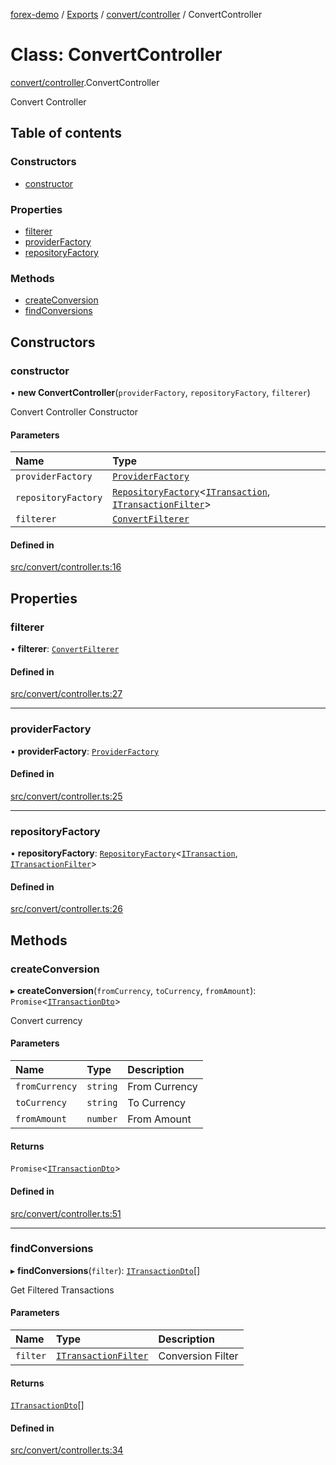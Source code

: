 [forex-demo](../README.md) / [Exports](../modules.md) / [convert/controller](../modules/convert_controller.md) / ConvertController

# Class: ConvertController

[convert/controller](../modules/convert_controller.md).ConvertController

Convert Controller

## Table of contents

### Constructors

- [constructor](convert_controller.ConvertController.md#constructor)

### Properties

- [filterer](convert_controller.ConvertController.md#filterer)
- [providerFactory](convert_controller.ConvertController.md#providerfactory)
- [repositoryFactory](convert_controller.ConvertController.md#repositoryfactory)

### Methods

- [createConversion](convert_controller.ConvertController.md#createconversion)
- [findConversions](convert_controller.ConvertController.md#findconversions)

## Constructors

### constructor

• **new ConvertController**(`providerFactory`, `repositoryFactory`, `filterer`)

Convert Controller Constructor

#### Parameters

| Name                | Type                                                                                                                                                                                                          |
| :------------------ | :------------------------------------------------------------------------------------------------------------------------------------------------------------------------------------------------------------ |
| `providerFactory`   | [`ProviderFactory`](lib_provider_factory.ProviderFactory.md)                                                                                                                                                  |
| `repositoryFactory` | [`RepositoryFactory`](lib_repository_factory.RepositoryFactory.md)<[`ITransaction`](../interfaces/convert_model.ITransaction.md), [`ITransactionFilter`](../interfaces/convert_model.ITransactionFilter.md)\> |
| `filterer`          | [`ConvertFilterer`](convert_filterer.ConvertFilterer.md)                                                                                                                                                      |

#### Defined in

[src/convert/controller.ts:16](https://github.com/suphero/forex-demo/blob/e73074c/src/convert/controller.ts#L16)

## Properties

### filterer

• **filterer**: [`ConvertFilterer`](convert_filterer.ConvertFilterer.md)

#### Defined in

[src/convert/controller.ts:27](https://github.com/suphero/forex-demo/blob/e73074c/src/convert/controller.ts#L27)

---

### providerFactory

• **providerFactory**: [`ProviderFactory`](lib_provider_factory.ProviderFactory.md)

#### Defined in

[src/convert/controller.ts:25](https://github.com/suphero/forex-demo/blob/e73074c/src/convert/controller.ts#L25)

---

### repositoryFactory

• **repositoryFactory**: [`RepositoryFactory`](lib_repository_factory.RepositoryFactory.md)<[`ITransaction`](../interfaces/convert_model.ITransaction.md), [`ITransactionFilter`](../interfaces/convert_model.ITransactionFilter.md)\>

#### Defined in

[src/convert/controller.ts:26](https://github.com/suphero/forex-demo/blob/e73074c/src/convert/controller.ts#L26)

## Methods

### createConversion

▸ **createConversion**(`fromCurrency`, `toCurrency`, `fromAmount`): `Promise`<[`ITransactionDto`](../interfaces/convert_model.ITransactionDto.md)\>

Convert currency

#### Parameters

| Name           | Type     | Description   |
| :------------- | :------- | :------------ |
| `fromCurrency` | `string` | From Currency |
| `toCurrency`   | `string` | To Currency   |
| `fromAmount`   | `number` | From Amount   |

#### Returns

`Promise`<[`ITransactionDto`](../interfaces/convert_model.ITransactionDto.md)\>

#### Defined in

[src/convert/controller.ts:51](https://github.com/suphero/forex-demo/blob/e73074c/src/convert/controller.ts#L51)

---

### findConversions

▸ **findConversions**(`filter`): [`ITransactionDto`](../interfaces/convert_model.ITransactionDto.md)[]

Get Filtered Transactions

#### Parameters

| Name     | Type                                                                      | Description       |
| :------- | :------------------------------------------------------------------------ | :---------------- |
| `filter` | [`ITransactionFilter`](../interfaces/convert_model.ITransactionFilter.md) | Conversion Filter |

#### Returns

[`ITransactionDto`](../interfaces/convert_model.ITransactionDto.md)[]

#### Defined in

[src/convert/controller.ts:34](https://github.com/suphero/forex-demo/blob/e73074c/src/convert/controller.ts#L34)

